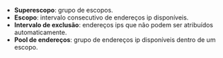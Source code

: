 - **Superescopo**: grupo de escopos.
- **Escopo**: intervalo consecutivo de endereços ip disponíveis.
- **Intervalo de exclusão**: endereços ips que não podem ser atribuídos automaticamente.
- **Pool de endereços**: grupo de endereços ip disponíveis dentro de um escopo.